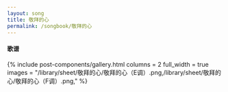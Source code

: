 ```yaml
---
layout: song
title: 敬拜的心
permalink: /songbook/敬拜的心
---
```


#### 歌谱

{% include post-components/gallery.html
    columns = 2
    full_width = true
    images = "/library/sheet/敬拜的心/敬拜的心（E调）.png,/library/sheet/敬拜的心/敬拜的心（F调）.png,"
%}
